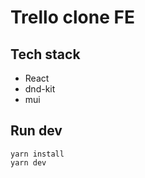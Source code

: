 # Trello clone FE

## Tech stack
- React
- dnd-kit
- mui

## Run dev
```shell
yarn install
yarn dev
```

